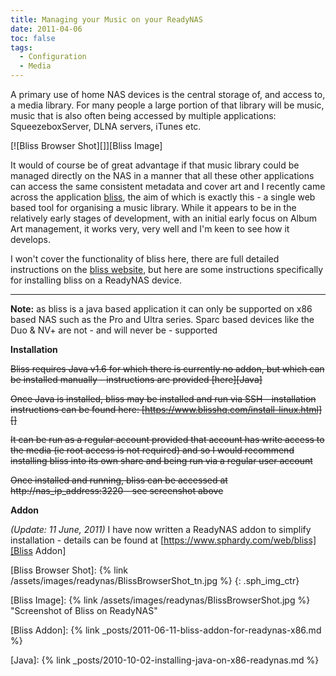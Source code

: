 ```yaml
---
title: Managing your Music on your ReadyNAS
date: 2011-04-06
toc: false
tags:
  - Configuration
  - Media
---
```


A primary use of home NAS devices is the central storage of, and access to, a media library. For many people a large portion of that library will be music, music that is also often being accessed by multiple applications: SqueezeboxServer, DLNA servers, iTunes etc.

[![Bliss Browser Shot][]][Bliss Image]

It would of course be of great advantage if that music library could be managed directly on the NAS in a manner that all these other applications can access the same consistent metadata and cover art and I recently came across the application [bliss][BlissHQ], the aim of which is exactly this - a single web based tool for organising a music library. While it appears to be in the relatively early stages of development, with an initial early focus on Album Art management, it works very, very well and I'm keen to see how it develops.

I won't cover the functionality of bliss here, there are full detailed instructions on the [bliss website][BlissHQ], but here are some instructions specifically for installing bliss on a ReadyNAS device.

****
**Note:** as bliss is a java based application it can only be supported on x86 based NAS such as the Pro and Ultra series. Sparc based devices like the Duo & NV+ are not - and will never be - supported

**Installation**

<del>Bliss requires Java v1.6 for which there is currently no addon, but which can be installed manually - instructions are provided [here][Java]</del>

<del>Once Java is installed, bliss may be installed and run via SSH - installation instructions can be found here: [https://www.blisshq.com/install-linux.html][]</del>

<del>It can be run as a regular account provided that account has write access to the media (ie root access is not required) and so I would recommend installing bliss into its own share and being run via a regular user account</del>

<del>Once installed and running, bliss can be accessed at http://nas_ip_address:3220 - see screenshot above</del>

**Addon**

_(Update: 11 June, 2011)_ I have now written a ReadyNAS addon to simplify installation - details can be found at [https://www.sphardy.com/web/bliss][Bliss Addon]

[BlissHQ]: https://blisshq.com

[https://www.blisshq.com/install-linux.html]: https://www.blisshq.com/install-linux.html

[Bliss Browser Shot]: {% link /assets/images/readynas/BlissBrowserShot_tn.jpg %}
{: .sph_img_ctr}

[Bliss Image]: {% link /assets/images/readynas/BlissBrowserShot.jpg %} "Screenshot of Bliss on ReadyNAS"

[Bliss Addon]: {% link _posts/2011-06-11-bliss-addon-for-readynas-x86.md %}

[Java]: {% link _posts/2010-10-02-installing-java-on-x86-readynas.md %}
